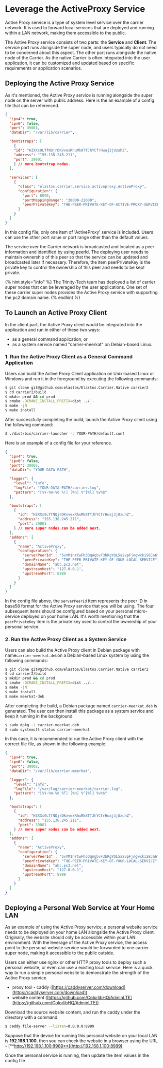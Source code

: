 # Leverage the ActiveProxy Service

Active Proxy service is a type of system level service over the carrier network. It is used to forward local services that are deployed and running within a LAN network, making them accessible to the public.

The Active Proxy service consists of two parts: the **Service** and **Client**. The service part runs alongside the super node, and users typically do not need to be concerned about this aspect. The other part runs alongside the native node of the Carrier. As the native Carrier is often integrated into the user application, it can be customized and updated based on specific requirements or application scenarios.

## Deploying the Active Proxy Service

As it's mentioned, the Active Proxy service is running alongside the super node on the server with public address. Here is the an example of a config file that can be referenced.&#x20;

```json
{
  "ipv4": true,
  "ipv6": false,
  "port": 39001,
  "dataDir": "/var/lib/carrier",

  "bootstraps": [
    {
	"id": "HZXXs9LTfNQjrDKvvexRhuMk8TTJhYCfrHwaj3jUzuhZ",
	"address": "155.138.245.211",
	"port": 39001
    } // more bootstrap nodes. 
  ],
  
  "services": [
    {
      "class": "elastos.carrier.service.activeproxy.ActiveProxy",
      "configuration": {
        "port": 8090,
        "portMappingRange": "20000-22000",
        "peerPrivateKey": "THE-PEER-PRIVATE-KEY-OF-ACTIVE-PROXY-SERVICE",
      } 
    }
  ]
}
```

In this config file, only one item of 'ActiveProxy' service is included. Users can use the other port value or port range other than the default values.

The service over the Carrier network is broadcasted and located as a peer information and identified by using peerId. The deploying user needs to maintain ownership of this peer so that the service can be updated and broadcasted later if necessary. Therefore, the item peerPrivateKey is the private key to control the ownership of this peer and needs to be kept private.

{% hint style="info" %}
The Trinity-Tech team has deployed a list of carrier super nodes that can be leveraged by the user applications. One set of these carrier super nodes provides the Active Proxy service with supporting the pc2 domain name. &#x20;
{% endhint %}

## To Launch an Active Proxy Client

In the client part, the Active Proxy client would be integrated into the application and run in either of these two ways:

* as a general command application, or
* as a system service named "carrier-meerkat" on Debian-based Linux.

### 1. Run the Active Proxy Client as a General Command Application&#x20;

Users can build the Active Proxy Client application on Unix-based Linux or Windows and run it in the foreground by executing the following commands:

```bash
$ git clone git@github.com:elastos/Elastos.Carrier.Native carrier2
$ cd carrier2/build
$ mkdir prod && cd prod
$ cmake -DCMAKE_INSTALL_PREFIX=dist ../..
$ make -jN
$ make install
```

After successfully completing the build, launch the Active Proxy client using the following command:

```sh
$ ./dist/bin/carrier-launcher -c YOUR-PATH/default.conf
```

Here is an example of a config file for your reference.

```json
{
  "ipv4": true,
  "ipv6": false,
  "port": 39002,
  "dataDir": "YOUR-DATA-PATH",

  "logger": {
    "level": "info",
    "logFile": "YOUR-DATA-PATH/carrier.log",
    "pattern": "[%Y-%m-%d %T] [%n] %^[%l] %v%$"
  },

  "bootstraps": [
    {
      "id": "HZXXs9LTfNQjrDKvvexRhuMk8TTJhYCfrHwaj3jUzuhZ",
      "address": "155.138.245.211",
      "port": 39001
    } // more super nodes can be added next.
  ],
  "addons": [
    {
      "name": "ActiveProxy",
      "configuration": {
        "serverPeerId" : "5vVM1nrCwFh3QqAgbvF3bRgYQL5a2vpFjngwxkiS8Ja6",
        "peerPrivateKey": "THE-PEER-PRIVATE-KEY-OF-YOUR-LOCAL-SERVICE",
        "domainName": "abc.pc2.net",
        "upstreamHost": "127.0.0.1",
        "upstreamPort": 8989
      }
    }
  ]
}
```

In the config file above, the `serverPeerId` item represents the peer ID in base58 format for the Active Proxy service that you will be using. The four subsequent items should be configured based on your personal micro-service deployed on your home LAN. It's worth mentioning that the `peerPrivateKey` item is the private key used to control the ownership of your personal service.

###

### 2. Run the Active Proxy Client as a System Service

Users can also build the Active Proxy client in Debian package with name`carrier-meerkat.deb`on a Debian-based Linux system by using the following commands:

```bash
$ git clone git@github.com/elastos/Elastos.Carrier.Native carrier2
$ cd carrier2/build
$ mkdir prod && cd prod
$ cmake -DCMAKE_INSTALL_PREFIX=dist ../..
$ make -jN
$ make install
$ make meerkat-deb

```

After completing the build, a Debian package named `carrier-meerkat.deb` is generated. The user can then install this package as a system service and keep it running in the background.

```bash
$ sudo dpkg -i carrier-meerkat.deb
$ sudo systemctl status carrier-meerkat
```

In this case, it is recommended to run the Active Proxy client with the correct file file, as shown in the following example:

```json
{
  "ipv4": true,
  "ipv6": false,
  "port": 39002,
  "dataDir": "/var/lib/carrier-meerkat",

  "logger": {
    "level": "info",
    "logFile": "/var/log/carrier-meerkat/carrier.log",
    "pattern": "[%Y-%m-%d %T] [%n] %^[%l] %v%$"
  },

  "bootstraps": [
    {
      "id": "HZXXs9LTfNQjrDKvvexRhuMk8TTJhYCfrHwaj3jUzuhZ",
      "address": "155.138.245.211",
      "port": 39001
    } // more super nodes can be added next.
  ],
  "addons": [
    {
      "name": "ActiveProxy",
      "configuration": {
        "serverPeerId" : "5vVM1nrCwFh3QqAgbvF3bRgYQL5a2vpFjngwxkiS8Ja6",
        "peerPrivateKey": "THE-PEER-PRIVATE-KEY-OF-YOUR-LOCAL-SERVICE",
        "domainName": "abc.pc2.net",
        "upstreamHost": "127.0.0.1",
        "upstreamPort": 8989
      }
    }
  ]
}
```

## Deploying a Personal Web Service at Your Home LAN

As an example of using the Active Proxy service, a personal website service needs to be deployed on your home LAN alongside the Active Proxy client. Originally, the website should only be accessible within your LAN environment. With the leverage of the Active Proxy service, the access point to the personal website service would be forwarded to one carrier super node, making it accessible to the public outside.

Users can either use nginx or other HTTP proxy tools to deploy such a personal website, or even can use a existing local service. Here is a quick way to run a simple personal website to demonstrate the strength of the Active Proxy service.

* proxy tool - caddy ([https://caddyserver.com/download](https://caddyserver.com/download))
* website content ([https://github.com/ColorlibHQ/AdminLTE](https://github.com/ColorlibHQ/AdminLTE))

Download the source website content, and run the caddy under the directory with a command:

```bash
$ caddy file-server --listen=0.0.0.0:8989
```

Suppose that the device for running this personal website on your local LAN is **192.168.1.100**, then you can check the website in a browser using the URL - [**http://192.168.1.100:8989**](http://192.168.1.100:8989)

Once the personal service is running, then update the item values in the config file
